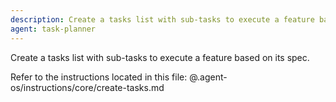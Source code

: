 ```yaml
---
description: Create a tasks list with sub-tasks to execute a feature based on its spec.
agent: task-planner
---
```


Create a tasks list with sub-tasks to execute a feature based on its spec.

Refer to the instructions located in this file:
@.agent-os/instructions/core/create-tasks.md
